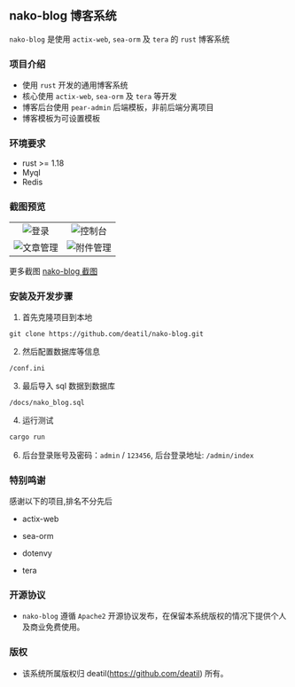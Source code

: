 ## nako-blog 博客系统

`nako-blog` 是使用 `actix-web`, `sea-orm` 及 `tera` 的 `rust` 博客系统


### 项目介绍

*  使用 `rust` 开发的通用博客系统
*  核心使用 `actix-web`, `sea-orm` 及 `tera` 等开发
*  博客后台使用 `pear-admin` 后端模板，非前后端分离项目
*  博客模板为可设置模板


### 环境要求

 - rust >= 1.18
 - Myql
 - Redis


### 截图预览

<table>
    <tr>
        <td width="50%">
            <center>
                <img alt="登录" src="https://github.com/deatil/nako-blog/assets/24578855/876ee1aa-ca6c-44e4-ac38-2db742448c93" />
            </center>
        </td>
        <td width="50%">
            <center>
                <img alt="控制台" src="https://github.com/deatil/nako-blog/assets/24578855/5619400f-d223-490e-8fce-50d48289885f" />
            </center>
        </td>
    </tr>
    <tr>
        <td width="50%">
            <center>
                <img alt="文章管理" src="https://github.com/deatil/nako-blog/assets/24578855/cecc15bb-c318-41ae-96aa-a2edac0ef2a7" />
            </center>
        </td>
        <td width="50%">
            <center>
                <img alt="附件管理" src="https://github.com/deatil/nako-blog/assets/24578855/5d5d4ac9-1d39-4afa-9dbd-74ba6579e633" />
            </center>
        </td>
    </tr>
</table>

更多截图
[nako-blog 截图](https://github.com/deatil/nako-blog/issues/2)


### 安装及开发步骤

1. 首先克隆项目到本地

```
git clone https://github.com/deatil/nako-blog.git
```

2. 然后配置数据库等信息

```
/conf.ini
```

3. 最后导入 sql 数据到数据库

```
/docs/nako_blog.sql
```

4. 运行测试

```rust
cargo run
```

6. 后台登录账号及密码：`admin` / `123456`, 后台登录地址: `/admin/index`


### 特别鸣谢

感谢以下的项目,排名不分先后

 - actix-web

 - sea-orm
 
 - dotenvy

 - tera


### 开源协议

*  `nako-blog` 遵循 `Apache2` 开源协议发布，在保留本系统版权的情况下提供个人及商业免费使用。


### 版权

*  该系统所属版权归 deatil(https://github.com/deatil) 所有。
